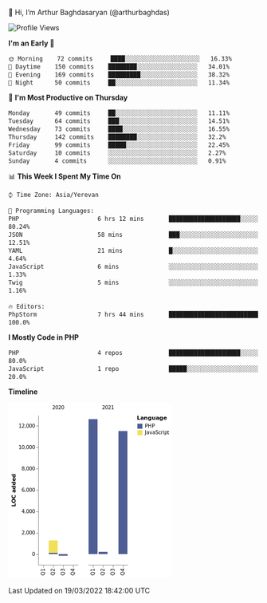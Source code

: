 👋 Hi, I’m Arthur Baghdasaryan (@arthurbaghdas)


<!--START_SECTION:waka-->
![Profile Views](http://img.shields.io/badge/Profile%20Views-0-blue)

**I'm an Early 🐤** 

```text
🌞 Morning    72 commits     ████░░░░░░░░░░░░░░░░░░░░░   16.33% 
🌆 Daytime    150 commits    ████████░░░░░░░░░░░░░░░░░   34.01% 
🌃 Evening    169 commits    █████████░░░░░░░░░░░░░░░░   38.32% 
🌙 Night      50 commits     ██░░░░░░░░░░░░░░░░░░░░░░░   11.34%

```
📅 **I'm Most Productive on Thursday** 

```text
Monday       49 commits     ██░░░░░░░░░░░░░░░░░░░░░░░   11.11% 
Tuesday      64 commits     ███░░░░░░░░░░░░░░░░░░░░░░   14.51% 
Wednesday    73 commits     ████░░░░░░░░░░░░░░░░░░░░░   16.55% 
Thursday     142 commits    ████████░░░░░░░░░░░░░░░░░   32.2% 
Friday       99 commits     █████░░░░░░░░░░░░░░░░░░░░   22.45% 
Saturday     10 commits     ░░░░░░░░░░░░░░░░░░░░░░░░░   2.27% 
Sunday       4 commits      ░░░░░░░░░░░░░░░░░░░░░░░░░   0.91%

```


📊 **This Week I Spent My Time On** 

```text
⌚︎ Time Zone: Asia/Yerevan

💬 Programming Languages: 
PHP                      6 hrs 12 mins       ████████████████████░░░░░   80.24% 
JSON                     58 mins             ███░░░░░░░░░░░░░░░░░░░░░░   12.51% 
YAML                     21 mins             █░░░░░░░░░░░░░░░░░░░░░░░░   4.64% 
JavaScript               6 mins              ░░░░░░░░░░░░░░░░░░░░░░░░░   1.33% 
Twig                     5 mins              ░░░░░░░░░░░░░░░░░░░░░░░░░   1.16%

🔥 Editors: 
PhpStorm                 7 hrs 44 mins       █████████████████████████   100.0%

```

**I Mostly Code in PHP** 

```text
PHP                      4 repos             ████████████████████░░░░░   80.0% 
JavaScript               1 repo              █████░░░░░░░░░░░░░░░░░░░░   20.0%

```


**Timeline**

![Chart not found](https://raw.githubusercontent.com/arthurbaghdas/arthurbaghdas/main/charts/bar_graph.png) 


 Last Updated on 19/03/2022 18:42:00 UTC
<!--END_SECTION:waka-->
